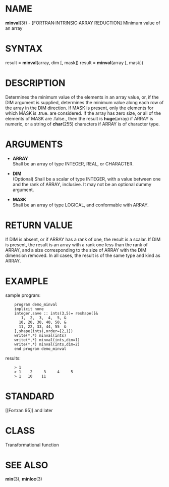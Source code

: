 # NAME

**minval**(3f) - \[FORTRAN:INTRINSIC:ARRAY REDUCTION\] Minimum value of
an array

# SYNTAX

result = **minval**(array, dim \[, mask\]) result = **minval**(array \[,
mask\])

# DESCRIPTION

Determines the minimum value of the elements in an array value, or, if
the DIM argument is supplied, determines the minimum value along each
row of the array in the DIM direction. If MASK is present, only the
elements for which MASK is .true. are considered. If the array has zero
size, or all of the elements of MASK are .false., then the result is
**huge**(array) if ARRAY is numeric, or a string of **char**(255)
characters if ARRAY is of character type.

# ARGUMENTS

  - **ARRAY**  
    Shall be an array of type INTEGER, REAL, or CHARACTER.

  - **DIM**  
    (Optional) Shall be a scalar of type INTEGER, with a value between
    one and the rank of ARRAY, inclusive. It may not be an optional
    dummy argument.

  - **MASK**  
    Shall be an array of type LOGICAL, and conformable with ARRAY.

# RETURN VALUE

If DIM is absent, or if ARRAY has a rank of one, the result is a scalar.
If DIM is present, the result is an array with a rank one less than the
rank of ARRAY, and a size corresponding to the size of ARRAY with the
DIM dimension removed. In all cases, the result is of the same type and
kind as ARRAY.

# EXAMPLE

sample program:

``` 
    program demo_minval
    implicit none
    integer,save :: ints(3,5)= reshape([&
       1,  2,  3,  4,  5, &
      10, 20, 30, 40, 50, &
      11, 22, 33, 44, 55  &
    ],shape(ints),order=[2,1])
    write(*,*) minval(ints)
    write(*,*) minval(ints,dim=1)
    write(*,*) minval(ints,dim=2)
    end program demo_minval
```

results:

``` 
    > 1
    > 1    2     3     4     5
    > 1   10    11
```

# STANDARD

\[\[Fortran 95\]\] and later

# CLASS

Transformational function

# SEE ALSO

**min**(3), **minloc**(3)
